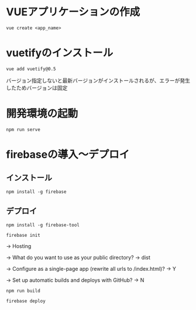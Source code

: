 # VUEアプリケーションの作成
`vue create <app_name>`

# vuetifyのインストール
`vue add vuetify@0.5`

バージョン指定しないと最新バージョンがインストールされるが、エラーが発生したためバージョンは固定

# 開発環境の起動
`npm run serve`

# firebaseの導入～デプロイ
## インストール
`npm install -g firebase`

## デプロイ
`npm install -g firebase-tool`

`firebase init`

-> Hosting

-> What do you want to use as your public directory? -> dist

-> Configure as a single-page app (rewrite all urls to /index.html)? -> Y

-> Set up automatic builds and deploys with GitHub? -> N

`npm run build`

`firebase deploy`
